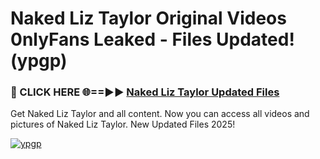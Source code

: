 # Naked Liz Taylor Original Videos 0nlyFans Leaked - Files Updated! (ypgp)

<h3>🔴 CLICK HERE 🌐==►► <a href="https://tinyurl.com/yckcrads" rel="nofollow">Naked Liz Taylor Updated Files</a></h3>

Get Naked Liz Taylor and all content. Now you can access all videos and pictures of Naked Liz Taylor. New Updated Files 2025!

[![ypgp](https://i.imgur.com/hpKpOFt.gif)](https://tinyurl.com/yckcrads)
